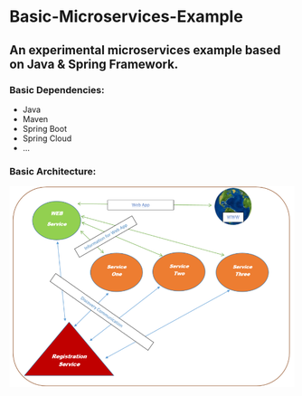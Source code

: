 # Basic-Microservices-Example

## An experimental microservices example based on Java & Spring Framework.

### Basic Dependencies:
- Java
- Maven
- Spring Boot
- Spring Cloud
- ...

### Basic Architecture:
![Basic Architecture Image](Basic-Microservices-Architecture.png)